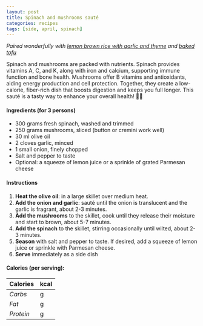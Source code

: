 ```yaml
---
layout: post
title: Spinach and mushrooms sauté
categories: recipes
tags: [side, april, spinach]
---
```


*Paired wonderfully with <a href="/recipes/lemon-brown-rice-garlic-thyme">lemon brown rice with garlic and thyme</a> and <a href="/recipes/baked-tofu">baked tofu</a>*

Spinach and mushrooms are packed with nutrients. Spinach provides vitamins A, C, and K, along with iron and calcium, supporting immune function and bone health. Mushrooms offer B vitamins and antioxidants, aiding energy production and cell protection. Together, they create a low-calorie, fiber-rich dish that boosts digestion and keeps you full longer. This sauté is a tasty way to enhance your overall health! 🌱🍄

#### Ingredients (for 3 persons)
- 300 grams fresh spinach, washed and trimmed
- 250 grams mushrooms, sliced (button or cremini work well)
- 30 ml olive oil
- 2 cloves garlic, minced
- 1 small onion, finely chopped
- Salt and pepper to taste
- Optional: a squeeze of lemon juice or a sprinkle of grated Parmesan cheese

#### Instructions

1. **Heat the olive oil**: in a large skillet over medium heat.
2. **Add the onion and garlic**: sauté until the onion is translucent and the garlic is fragrant, about 2-3 minutes.
3. **Add the mushrooms** to the skillet, cook until they release their moisture and start to brown, about 5-7 minutes.
4. **Add the spinach** to the skillet, stirring occasionally until wilted, about 2-3 minutes.
5. **Season** with salt and pepper to taste. If desired, add a squeeze of lemon juice or sprinkle with Parmesan cheese.
6. **Serve** immediately as a side dish

#### Calories (per serving):

| **Calories** | kcal |
| ----------- | ----------- |
| *Carbs* | g |
| *Fat* | g |
| *Protein* | g |